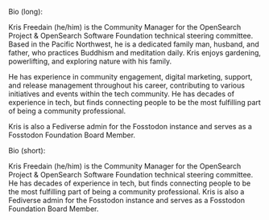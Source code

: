 Bio (long): 

Kris Freedain (he/him) is the Community Manager for the OpenSearch Project & OpenSearch Software Foundation technical steering committee. Based in the Pacific Northwest, he is a dedicated family man, husband, and father, who practices Buddhism and meditation daily. Kris enjoys gardening, powerlifting, and exploring nature with his family. 

He has experience in community engagement, digital marketing, support, and release management throughout his career, contributing to various initiatives and events within the tech community. He has decades of experience in tech, but finds connecting people to be the most fulfilling part of being a community professional.

Kris is also a Fediverse admin for the Fosstodon instance and serves as a Fosstodon Foundation Board Member.


Bio (short):

Kris Freedain (he/him) is the Community Manager for the OpenSearch Project & OpenSearch Software Foundation technical steering committee. He has decades of experience in tech, but finds connecting people to be the most fulfilling part of being a community professional. Kris is also a Fediverse admin for the Fosstodon instance and serves as a Fosstodon Foundation Board Member.
